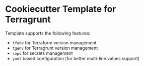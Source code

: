 # Cookiecutter Template for Terragrunt

Template supports the following features:
- `tfenv` for Terraform version management
- `tgenv` for Terragrunt version management
- `sops` for secrets management
- `yaml` based configuration (for better multi-line values support)
